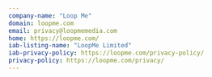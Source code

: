 ```yaml
---
company-name: "Loop Me"
domain: loopme.com
email: privacy@loopmemedia.com
home: https://loopme.com/
iab-listing-name: "LoopMe Limited"
iab-privacy-policy: https://loopme.com/privacy-policy/
privacy-policy: https://loopme.com/privacy/
---
```




